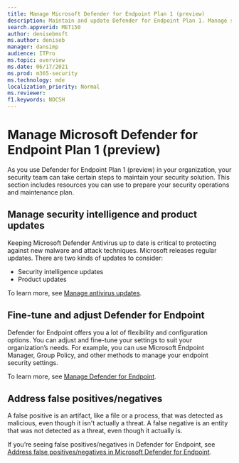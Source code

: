 ```yaml
---
title: Manage Microsoft Defender for Endpoint Plan 1 (preview)
description: Maintain and update Defender for Endpoint Plan 1. Manage settings, get updates, and address false positives/negatives.
search.appverid: MET150 
author: denisebmsft
ms.author: deniseb
manager: dansimp 
audience: ITPro
ms.topic: overview
ms.date: 06/17/2021
ms.prod: m365-security
ms.technology: mde
localization_priority: Normal
ms.reviewer: 
f1.keywords: NOCSH
---
```


# Manage Microsoft Defender for Endpoint Plan 1 (preview)

As you use Defender for Endpoint Plan 1 (preview) in your organization, your security team can take certain steps to maintain your security solution. This section includes resources you can use to prepare your security operations and maintenance plan.

## Manage security intelligence and product updates

Keeping Microsoft Defender Antivirus up to date is critical to protecting against new malware and attack techniques. Microsoft releases regular updates. There are two kinds of updates to consider: 

- Security intelligence updates
- Product updates 

To learn more, see [Manage antivirus updates](manage-updates-baselines-microsoft-defender-antivirus.md).

## Fine-tune and adjust Defender for Endpoint

Defender for Endpoint offers you a lot of flexibility and configuration options. You can adjust and fine-tune your settings to suit your organization’s needs. For example, you can use Microsoft Endpoint Manager, Group Policy, and other methods to manage your endpoint security settings. 

To learn more, see [Manage Defender for Endpoint](manage-atp-post-migration.md).

## Address false positives/negatives

A false positive is an artifact, like a file or a process, that was detected as malicious, even though it isn't actually a threat. A false negative is an entity that was not detected as a threat, even though it actually is. 

If you’re seeing false positives/negatives in Defender for Endpoint, see [Address false positives/negatives in Microsoft Defender for Endpoint](defender-endpoint-false-positives-negatives.md).
